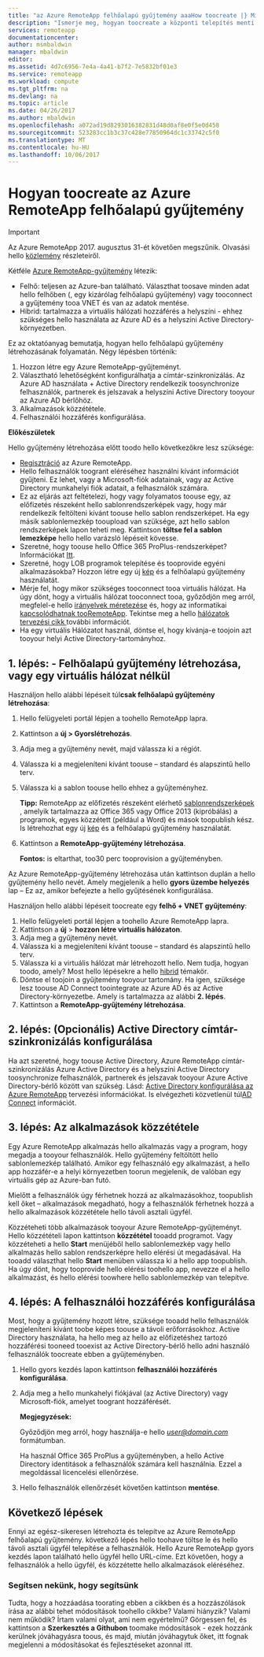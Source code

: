 ```yaml
---
title: "az Azure RemoteApp felhőalapú gyűjtemény aaaHow toocreate |} Microsoft Docs"
description: "Ismerje meg, hogyan toocreate a központi telepítés menti az adatokat az Azure RemoteApp hello Azure felhőben."
services: remoteapp
documentationcenter: 
author: msmbaldwin
manager: mbaldwin
editor: 
ms.assetid: 4d7c6956-7e4a-4a41-b7f2-7e5832bf01e3
ms.service: remoteapp
ms.workload: compute
ms.tgt_pltfrm: na
ms.devlang: na
ms.topic: article
ms.date: 04/26/2017
ms.author: mbaldwin
ms.openlocfilehash: a072ad19d8293016382831d48d0af8e0f5e0d458
ms.sourcegitcommit: 523283cc1b3c37c428e77850964dc1c33742c5f0
ms.translationtype: MT
ms.contentlocale: hu-HU
ms.lasthandoff: 10/06/2017
---
```

# <a name="how-toocreate-a-cloud-collection-of-azure-remoteapp"></a>Hogyan toocreate az Azure RemoteApp felhőalapú gyűjtemény
> [!IMPORTANT]
> Az Azure RemoteApp 2017. augusztus 31-ét követően megszűnik. Olvasási hello [közlemény](https://go.microsoft.com/fwlink/?linkid=821148) részleteiről.
> 
> 

Kétféle [Azure RemoteApp-gyűjtemény](remoteapp-collections.md) létezik: 

* Felhő: teljesen az Azure-ban található. Választhat toosave minden adat hello felhőben (, egy kizárólag felhőalapú gyűjtemény) vagy tooconnect a gyűjtemény tooa VNET és van az adatok mentése.   
* Hibrid: tartalmazza a virtuális hálózati hozzáférés a helyszíni - ehhez szükséges hello használata az Azure AD és a helyszíni Active Directory-környezetben.

Ez az oktatóanyag bemutatja, hogyan hello felhőalapú gyűjtemény létrehozásának folyamatán. Négy lépésben történik: 

1. Hozzon létre egy Azure RemoteApp-gyűjteményt.
2. Választható lehetőségként konfigurálhatja a címtár-szinkronizálás. Az Azure AD használata + Active Directory rendelkezik toosynchronize felhasználók, partnerek és jelszavak a helyszíni Active Directory tooyour az Azure AD bérlőhöz.
3. Alkalmazások közzététele.
4. Felhasználói hozzáférés konfigurálása.

**Előkészületek**

Hello gyűjtemény létrehozása előtt toodo hello következőkre lesz szüksége:

* [Regisztráció](https://azure.microsoft.com/services/remoteapp/) az Azure RemoteApp. 
* Hello felhasználók toogrant eléréséhez használni kívánt információt gyűjteni. Ez lehet, vagy a Microsoft-fiók adatainak, vagy az Active Directory munkahelyi fiók adatait, a felhasználók számára.
* Ez az eljárás azt feltételezi, hogy vagy folyamatos toouse egy, az előfizetés részeként hello sablonrendszerképek vagy, hogy már rendelkezik feltölteni kívánt toouse hello sablon rendszerképet. Ha egy másik sablonlemezkép tooupload van szüksége, azt hello sablon rendszerképek lapon teheti meg. Kattintson **töltse fel a sablon lemezképe** hello hello varázsló lépéseit kövesse. 
* Szeretné, hogy toouse hello Office 365 ProPlus-rendszerképet? Információkat [Itt](remoteapp-officesubscription.md).
* Szeretné, hogy LOB programok telepítése és tooprovide egyéni alkalmazásokba? Hozzon létre egy új [kép](remoteapp-imageoptions.md) és a felhőalapú gyűjtemény használatát.
* Mérje fel, hogy mikor szükséges tooconnect tooa virtuális hálózat. Ha úgy dönt, hogy a virtuális hálózat tooconnect tooa, győződjön meg arról, megfelel-e hello [irányelvek méretezése](remoteapp-vnetsizing.md) és, hogy az informatikai [kapcsolódhatnak tooRemoteApp](remoteapp-vnet.md). Tekintse meg a hello [hálózatok tervezési cikk ](remoteapp-planvnet.md)további információt.
* Ha egy virtuális Hálózatot használ, döntse el, hogy kívánja-e toojoin azt tooyour helyi Active Directory-tartományhoz.

## <a name="step-1-create-a-cloud-collection---with-or-without-a-vnet"></a>1. lépés: - Felhőalapú gyűjtemény létrehozása, vagy egy virtuális hálózat nélkül
Használjon hello alábbi lépéseit túl**csak felhőalapú gyűjtemény létrehozása**:

1. Hello felügyeleti portál lépjen a toohello RemoteApp lapra.
2. Kattintson a **új > Gyorslétrehozás**.
3. Adja meg a gyűjtemény nevét, majd válassza ki a régiót.
4. Válassza ki a megjeleníteni kívánt toouse – standard és alapszintű hello terv.
5. Válassza ki a sablon toouse hello ehhez a gyűjteményhez. 
   
    **Tipp:** RemoteApp az előfizetés részeként elérhető [sablonrendszerképek](remoteapp-images.md) , amelyik tartalmazza az Office 365 vagy Office 2013 (kipróbálás) a programok, egyes közzétett (például a Word) és mások toopublish kész. Is létrehozhat egy új [kép](remoteapp-imageoptions.md) és a felhőalapú gyűjtemény használatát.
6. Kattintson a **RemoteApp-gyűjtemény létrehozása**.
   
    **Fontos:** is eltarthat, too30 perc tooprovision a gyűjteményben.

Az Azure RemoteApp-gyűjtemény létrehozása után kattintson duplán a hello gyűjtemény hello nevét. Amely megjelenik a hello **gyors üzembe helyezés** lap – Ez az, amikor befejezte a hello gyűjtésének konfigurálása.

Használjon hello alábbi lépéseit toocreate egy **felhő + VNET gyűjtemény**:

1. Hello felügyeleti portál lépjen a toohello Azure RemoteApp lapra.
2. Kattintson a **új** > **hozzon létre virtuális hálózaton**.
3. Adja meg a gyűjtemény nevét.
4. Válassza ki a megjeleníteni kívánt toouse – standard és alapszintű hello terv.
5. Válassza ki a virtuális hálózat már létrehozott hello. Nem tudja, hogyan toodo, amely? Most hello lépésekre a hello [hibrid](remoteapp-create-hybrid-deployment.md) témakör.
6. Döntse el toojoin a gyűjtemény tooyour tartomány. Ha igen, szüksége lesz toouse AD Connect toointegrate az Azure AD és az Active Directory-környezetbe. Amely is tartalmazza az alábbi **2. lépés**.
7. Kattintson a **RemoteApp-gyűjtemény létrehozása**.

## <a name="step-2-configure-active-directory-directory-synchronization-optional"></a>2. lépés: (Opcionális) Active Directory címtár-szinkronizálás konfigurálása
Ha azt szeretné, hogy toouse Active Directory, Azure RemoteApp címtár-szinkronizálás Azure Active Directory és a helyszíni Active Directory toosynchronize felhasználók, partnerek és jelszavak tooyour Azure Active Directory-bérlő között van szükség. Lásd: [Active Directory konfigurálása az Azure RemoteApp](remoteapp-ad.md) tervezési információkat. Is elvégezheti közvetlenül túl[AD Connect](https://blogs.technet.microsoft.com/enterprisemobility/2014/08/04/connecting-ad-and-azure-ad-only-4-clicks-with-azure-ad-connect/) információt.

## <a name="step-3-publish-apps"></a>3. lépés: Az alkalmazások közzététele
Egy Azure RemoteApp alkalmazás hello alkalmazás vagy a program, hogy megadja a tooyour felhasználók. Hello gyűjtemény feltöltött hello sablonlemezkép található. Amikor egy felhasználó egy alkalmazást, a hello app hozzáfér-e a helyi környezetben toorun megjelenik, de valóban egy virtuális gép az Azure-ban futó. 

Mielőtt a felhasználók úgy férhetnek hozzá az alkalmazásokhoz, toopublish kell őket – alkalmazások megadható, hogy a felhasználók férhetnek hozzá a hello alkalmazások közzététele hello távoli asztali ügyfél.

Közzéteheti több alkalmazások tooyour Azure RemoteApp-gyűjteményt. Hello közzétételi lapon kattintson **közzététel** tooadd programot. Vagy közzéteheti a hello **Start** menüjéből hello sablonlemezkép vagy hello alkalmazás hello sablon rendszerképre hello elérési út megadásával. Ha tooadd választhat hello **Start** menüben válassza ki a hello app toopublish. Ha úgy dönt, hogy tooprovide hello elérési toohello app, nevezze el a hello alkalmazást, és hello elérési toowhere hello sablonlemezkép van telepítve.

## <a name="step-4-configure-user-access"></a>4. lépés: A felhasználói hozzáférés konfigurálása
Most, hogy a gyűjtemény hozott létre, szüksége tooadd hello felhasználók megjeleníteni kívánt toobe képes toouse a távoli erőforrásokhoz. Active Directory használata, ha hello meg az hello az előfizetéshez tartozó hozzáférési tooneed tooexist az Active Directory-bérlő hello adni használó felhasználók toocreate ebben a gyűjteményben.

1. Hello gyors kezdés lapon kattintson **felhasználói hozzáférés konfigurálása**. 
2. Adja meg a hello munkahelyi fiókjával (az Active Directory) vagy Microsoft-fiók, amelyet toogrant hozzáférését.
   
   **Megjegyzések:** 
   
   Győződjön meg arról, hogy használja-e hello  *user@domain.com*  formátumban.
   
   Ha használ Office 365 ProPlus a gyűjteményben, a hello Active Directory identitások a felhasználók számára kell használnia. Ezzel a megoldással licencelési ellenőrzése. 
3. Hello felhasználók ellenőrzését követően kattintson **mentése**.

## <a name="next-steps"></a>Következő lépések
Ennyi az egész-sikeresen létrehozta és telepítve az Azure RemoteApp felhőalapú gyűjtemény. következő lépés hello toohave töltse le és hello távoli asztali ügyfél telepítése a felhasználók. Hello Azure RemoteApp gyors kezdés lapon található hello ügyfél hello URL-címe. Ezt követően, hogy a felhasználók a hello ügyfél, és közzétette hello alkalmazások eléréséhez.

### <a name="help-us-help-you"></a>Segítsen nekünk, hogy segítsünk
Tudta, hogy a hozzáadása toorating ebben a cikkben és a hozzászólások írása az alábbi tehet módosítások toohello cikkbe? Valami hiányzik? Valami nem működik? Írtam valami olyat, ami nem egyértelmű? Görgessen fel, és kattintson a **Szerkesztés a Githubon** toomake módosítások - ezek hozzánk kerülnek jóváhagyásra toous, és majd, miután jóváhagytuk őket, itt fognak megjelenni a módosításokat és fejlesztéseket azonnal itt.

